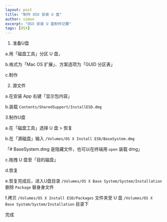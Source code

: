 ```yaml
---
layout: post
title: "制作 OSX 安装 U 盘"
author: simon
excerpt: "OSX 安装 U 盘制作记要"
tags: [OSX]
---
```


1. 准备U盘

a.用「磁盘工具」分区 U 盘，

b.格式为「Mac OS 扩展」、方案选项为「GUID 分区表」

c.制作

2. 源文件

a.在安装 App 右键「显示包内容」

b.装载 `Contents/SharedSupport/InstallESD.dmg`

3.制作U盘

a.在「磁盘工具」选择 U 盘 > 恢复

b.在「源磁盘」输入 `/Volumes/OS X Install ESD/BaseSystem.dmg`

「# BaseSystem.dmg 是隐藏文件，也可以在终端用 `open` 装载 dmg」

c.拖拽 U 盘至「目的磁盘」

d.恢复

e.恢复完成后，进入U盘目录 `/Volumes/OS X Base System/System/Installation` 删除 `Package` 替身身文件

f.拷贝  `/Volumes/OS X Install ESD/Packages`  文件夹至 U 盘 `/Volumes/OS X Base System/System/Installation` 目录下

完成 
